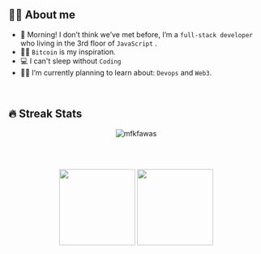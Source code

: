 ## :sassy_man:  About me
- :school: Morning! I don’t think we’ve met before, I’m a `full-stack developer` who living in the 3rd floor of `JavaScript` .
- :technologist: `Bitcoin` is my inspiration.
- :computer: I can't sleep without `Coding`
- :student: I’m currently planning to learn about: `Devops` and `Web3`.
<!-- - :nerd_face: I am living in `JavaScript` -->

<br>

## 🔥 Streak Stats
<p align="center"><img src="https://github-readme-streak-stats.herokuapp.com/?user=mfkfawas&theme=algolia" alt="mfkfawas" /></p>

<br>
<br>

<p align= "center">
  <img height= "150" src="https://github-readme-stats.vercel.app/api?username=mfkfawas&theme=react&show_icons=true&include_all_commits=true" />
  <img height= "150" src="https://github-readme-stats.vercel.app/api/top-langs/?username=mfkfawas&theme=react&layout=compact&count=8" />
</p>
